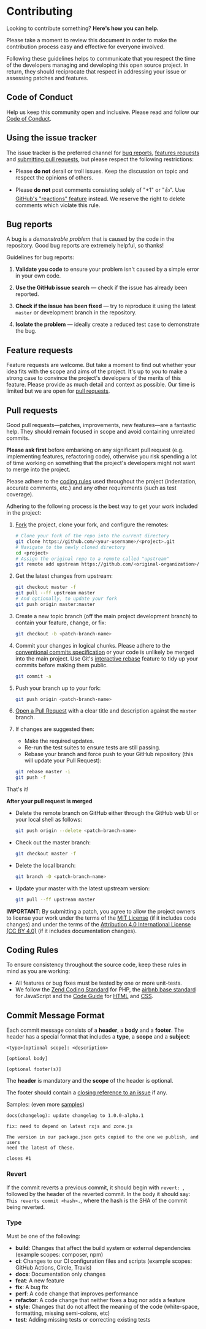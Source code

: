 # Contributing

Looking to contribute something? **Here's how you can help.**

Please take a moment to review this document in order to make the contribution
process easy and effective for everyone involved.

Following these guidelines helps to communicate that you respect the time of
the developers managing and developing this open source project. In return,
they should reciprocate that respect in addressing your issue or assessing
patches and features.

## Code of Conduct

Help us keep this community open and inclusive. Please read and follow our
[Code of Conduct](CODE_OF_CONDUCT.md).

## Using the issue tracker

The issue tracker is the preferred channel for [bug reports](#bug-reports),
[features requests](#feature-requests) and [submitting pull requests](#pull-requests),
but please respect the following restrictions:

* Please **do not** derail or troll issues. Keep the discussion on topic and
  respect the opinions of others.

* Please **do not** post comments consisting solely of "+1" or ":thumbsup:".
  Use [GitHub's "reactions" feature](https://blog.github.com/2016-03-10-add-reactions-to-pull-requests-issues-and-comments/)
  instead. We reserve the right to delete comments which violate this rule.

## Bug reports

A bug is a _demonstrable problem_ that is caused by the code in the repository.
Good bug reports are extremely helpful, so thanks!

Guidelines for bug reports:

1. **Validate you code** to ensure your problem isn't caused by a simple error
   in your own code.

2. **Use the GitHub issue search** &mdash; check if the issue has already been
   reported.

3. **Check if the issue has been fixed** &mdash; try to reproduce it using the
   latest `master` or development branch in the repository.

4. **Isolate the problem** &mdash; ideally create a reduced test case to
   demonstrate the bug.

## Feature requests

Feature requests are welcome. But take a moment to find out whether your idea
fits with the scope and aims of the project. It's up to *you* to make a strong
case to convince the project's developers of the merits of this feature. Please
provide as much detail and context as possible. Our time is limited but we are
open for [pull requests](#pull-requests).

## Pull requests

Good pull requests—patches, improvements, new features—are a fantastic
help. They should remain focused in scope and avoid containing unrelated
commits.

**Please ask first** before embarking on any significant pull request (e.g.
implementing features, refactoring code), otherwise you risk spending a lot of
time working on something that the project's developers might not want to merge
into the project.

Please adhere to the [coding rules](#coding-rules) used throughout the
project (indentation, accurate comments, etc.) and any other requirements
(such as test coverage).

Adhering to the following process is the best way to get your work
included in the project:

1. [Fork](https://help.github.com/articles/fork-a-repo/) the project, clone your
   fork, and configure the remotes:

   ```bash
   # Clone your fork of the repo into the current directory
   git clone https://github.com/<your-username>/<project>.git
   # Navigate to the newly cloned directory
   cd <project>
   # Assign the original repo to a remote called "upstream"
   git remote add upstream https://github.com/<original-organization>/<original-project>.git
   ```

2. Get the latest changes from upstream:

   ```bash
   git checkout master -f
   git pull --ff upstream master
   # And optionally, to update your fork
   git push origin master:master
   ```

3. Create a new topic branch (off the main project development branch) to
   contain your feature, change, or fix:

   ```bash
   git checkout -b <patch-branch-name>
   ```

4. Commit your changes in logical chunks. Please adhere to the
   [conventional commits specification](#commit-message-format)
   or your code is unlikely be merged into the main project. Use Git's
   [interactive rebase](https://help.github.com/articles/about-git-rebase/)
   feature to tidy up your commits before making them public.

   ```bash
   git commit -a
   ```

6. Push your branch up to your fork:

   ```bash
   git push origin <patch-branch-name>
   ```

7. [Open a Pull Request](https://help.github.com/articles/about-pull-requests/)
    with a clear title and description against the `master` branch.

8. If changes are suggested then:

   - Make the required updates.
   - Re-run the test suites to ensure tests are still passing.
   - Rebase your branch and force push to your GitHub repository (this will update your Pull Request):

   ```bash
   git rebase master -i
   git push -f
   ```

That's it!

**After your pull request is merged**

- Delete the remote branch on GitHub either through the GitHub web UI or your local shell as follows:

  ```bash
  git push origin --delete <patch-branch-name>
  ```

- Check out the master branch:

  ```bash
  git checkout master -f
  ```

- Delete the local branch:

  ```bash
  git branch -D <patch-branch-name>
  ```

- Update your master with the latest upstream version:

  ```bash
  git pull --ff upstream master
  ```

**IMPORTANT**: By submitting a patch, you agree to allow the project owners to
license your work under the terms of the [MIT License](../LICENSE.md) (if it
includes code changes) and under the terms of the
[Attribution 4.0 International License (CC BY 4.0)](https://creativecommons.org/licenses/by/4.0/)
(if it includes documentation changes).

## Coding Rules

To ensure consistency throughout the source code, keep these rules in mind as you are working:

- All features or bug fixes must be tested by one or more unit-tests.
- We follow the [Zend Coding Standard](https://github.com/zendframework/zend-coding-standard) for PHP,
  the [airbnb base standard](https://github.com/airbnb/javascript) for JavaScript
  and the [Code Guide](https://codeguide.co/) for [HTML](https://codeguide.co/#html)
  and [CSS](https://codeguide.co/#css).

## Commit Message Format

Each commit message consists of a **header**, a **body** and a **footer**.
The header has a special format that includes a **type**, a **scope** and
a **subject**:

```
<type>[optional scope]: <description>

[optional body]

[optional footer(s)]
```

The **header** is mandatory and the **scope** of the header is optional.

The footer should contain a [closing reference to an issue](https://help.github.com/articles/closing-issues-via-commit-messages/) if any.

Samples: (even more [samples](https://github.com/conventional-commits/conventionalcommits.org/commits/master))

```
docs(changelog): update changelog to 1.0.0-alpha.1
```
```
fix: need to depend on latest rxjs and zone.js

The version in our package.json gets copied to the one we publish, and users
need the latest of these.

closes #1
```

### Revert

If the commit reverts a previous commit, it should begin with `revert: `,
followed by the header of the reverted commit. In the body it should say:
`This reverts commit <hash>.`, where the hash is the SHA of the commit
being reverted.

### Type

Must be one of the following:

* **build**: Changes that affect the build system or external dependencies (example scopes: composer, npm)
* **ci**: Changes to our CI configuration files and scripts (example scopes: GitHub Actions, Circle, Travis)
* **docs**: Documentation only changes
* **feat**: A new feature
* **fix**: A bug fix
* **perf**: A code change that improves performance
* **refactor**: A code change that neither fixes a bug nor adds a feature
* **style**: Changes that do not affect the meaning of the code (white-space, formatting, missing semi-colons, etc)
* **test**: Adding missing tests or correcting existing tests
